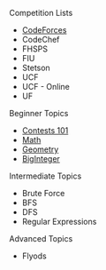Competition Lists

* [CodeForces](https://github.com/c4cheats/Competitive-Programming/wiki/CodeForces-Competitions)
* CodeChef
* FHSPS
* FIU
* Stetson
* UCF
* UCF - Online
* UF

Beginner Topics

* [Contests 101](https://github.com/c4cheats/Competitive-Programming/wiki/Contests-101)
* [Math](https://github.com/c4cheats/Competitive-Programming/wiki/Math)
* [Geometry](https://github.com/c4cheats/Competitive-Programming/wiki/Geometry)
* [BigInteger](https://github.com/c4cheats/Competitive-Programming/wiki/BigInteger)

Intermediate Topics

* Brute Force
* BFS
* DFS
* Regular Expressions

Advanced Topics

* Flyods
